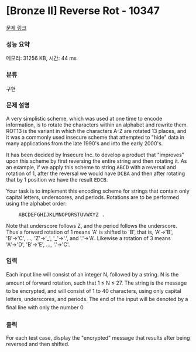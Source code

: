 # [Bronze II] Reverse Rot - 10347 

[문제 링크](https://www.acmicpc.net/problem/10347) 

### 성능 요약

메모리: 31256 KB, 시간: 44 ms

### 분류

구현

### 문제 설명

<p>A very simplistic scheme, which was used at one time to encode information, is to rotate the characters within an alphabet and rewrite them. ROT13 is the variant in which the characters A-Z are rotated 13 places, and it was a commonly used insecure scheme that attempted to "hide" data in many applications from the late 1990's and into the early 2000's.</p>

<p>It has been decided by Insecure Inc. to develop a product that "improves" upon this scheme by first reversing the entire string and then rotating it. As an example, if we apply this scheme to string <kbd>ABCD</kbd> with a reversal and rotation of 1, after the reversal we would have <kbd>DCBA</kbd> and then after rotating that by 1 position we have the result <kbd>EDCB</kbd>.</p>

<p>Your task is to implement this encoding scheme for strings that contain only capital letters, underscores, and periods. Rotations are to be performed using the alphabet order:</p>

<pre>    <kbd>ABCDEFGHIJKLMNOPQRSTUVWXYZ_.</kbd>
</pre>

<p>Note that underscore follows Z, and the period follows the underscore. Thus a forward rotation of 1 means 'A' is shifted to 'B', that is, 'A'→'B', 'B'→'C', ..., 'Z'→'_', '_'→'.', and '.'→'A'. Likewise a rotation of 3 means 'A'→'D', 'B'→'E', ..., '.'→'C'.</p>

### 입력 

 <p><span style="line-height:1.6em">Each input line will consist of an integer N, followed by a string. N is the amount of forward rotation, such that 1 ≤ N ≤ 27. The string is the message to be encrypted, and will consist of 1 to 40 characters, using only capital letters, underscores, and periods. The end of the input will be denoted by a final line with only the number 0.</span></p>

### 출력 

 <p>For each test case, display the "encrypted" message that results after being reversed and then shifted.</p>

